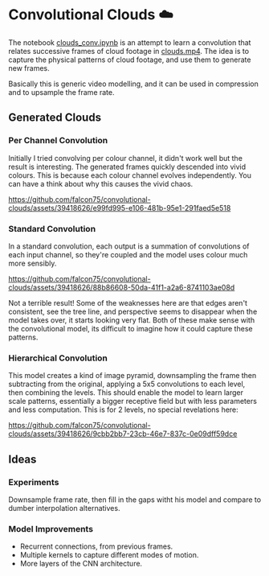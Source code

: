 # Convolutional Clouds ☁️

The notebook [clouds_conv.ipynb](clouds_conv.ipynb) is an attempt to learn a convolution that relates successive frames of cloud footage in [clouds.mp4](clouds.mp4). The idea is to capture the physical patterns of cloud footage, and use them to generate new frames.

Basically this is generic video modelling, and it can be used in compression and to upsample the frame rate.

## Generated Clouds

### Per Channel Convolution
Initially I tried convolving per colour channel, it didn't work well but the result is interesting. The generated frames quickly descended into vivid colours. This is because each colour channel evolves independently. You can have a think about why this causes the vivid chaos.

https://github.com/falcon75/convolutional-clouds/assets/39418626/e99fd995-e106-481b-95e1-291faed5e518

### Standard Convolution

In a standard convolution, each output is a summation of convolutions of each input channel, so they're coupled and the model uses colour much more sensibly.

https://github.com/falcon75/convolutional-clouds/assets/39418626/88b86608-50da-41f1-a2a6-8741103ae08d

Not a terrible result! Some of the weaknesses here are that edges aren't consistent, see the tree line, and perspective seems to disappear when the model takes over, it starts looking very flat. Both of these make sense with the convolutional model, its difficult to imagine how it could capture these patterns.

### Hierarchical Convolution

This model creates a kind of image pyramid, downsampling the frame then subtracting from the original, applying a 5x5 convolutions to each level, then combining the levels. This should enable the model to learn larger scale patterns, essentially a bigger receptive field but with less parameters and less computation. This is for 2 levels, no special revelations here:

https://github.com/falcon75/convolutional-clouds/assets/39418626/9cbb2bb7-23cb-46e7-837c-0e09dff59dce

## Ideas

### Experiments
Downsample frame rate, then fill in the gaps witht his model and compare to dumber interpolation alternatives.

### Model Improvements
- Recurrent connections, from previous frames.
- Multiple kernels to capture different modes of motion.
- More layers of the CNN architecture.
